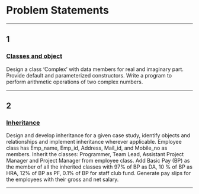 # Problem Statements
<hr>

## 1

###     [Classes and object](https://github.com/GopalSaraf/SE_Labs/tree/main/OOPL/ComplexNumbers)

Design a class ‘Complex’ with data members for real and imaginary part. 
Provide default and parameterized constructors. 
Write a program to perform arithmetic operations of two complex numbers.

<hr>

## 2

###     [Inheritance](https://github.com/GopalSaraf/SE_Labs/tree/main/OOPL/Employee)

Design and develop inheritance for a given case study, identify objects and relationships and implement inheritance wherever applicable. 
Employee class has Emp_name, Emp_id, Address, Mail_id, and Mobile_no as members. 
Inherit the classes: Programmer, Team Lead, Assistant Project Manager and Project Manager from employee class. 
Add Basic Pay (BP) as the member of all the inherited classes with 97% of BP as DA, 10 % of BP as HRA, 12% of BP as PF, 0.1% of BP for staff club fund. 
Generate pay slips for the employees with their gross and net salary.

<hr>